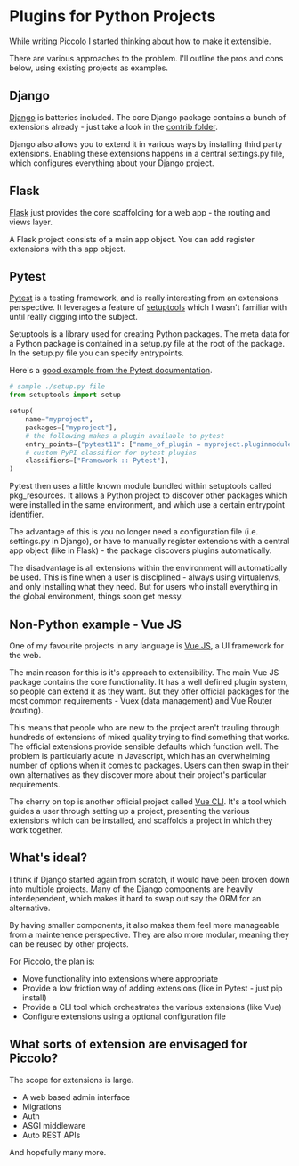 # Plugins for Python Projects

While writing Piccolo I started thinking about how to make it extensible.

There are various approaches to the problem. I'll outline the pros and cons below, using existing projects as examples.

## Django

[Django](https://www.djangoproject.com/) is batteries included. The core Django package contains a bunch of extensions already - just take a look in the [contrib folder](https://github.com/django/django/tree/066f26fe8b98609726f7962c21de7233afb4ff7e/django/contrib).

Django also allows you to extend it in various ways by installing third party extensions. Enabling these extensions happens in a central settings.py file, which configures everything about your Django project.

## Flask

[Flask](http://flask.pocoo.org/) just provides the core scaffolding for a web app - the routing and views layer.

A Flask project consists of a main app object. You can add register extensions with this app object.

## Pytest

[Pytest](https://docs.pytest.org/en/latest/) is a testing framework, and is really interesting from an extensions perspective. It leverages a feature of [setuptools](https://setuptools.readthedocs.io/en/latest/) which I wasn't familiar with until really digging into the subject.

Setuptools is a library used for creating Python packages. The meta data for a Python package is contained in a setup.py file at the root of the package. In the setup.py file you can specify entrypoints.

Here's a [good example from the Pytest documentation](https://docs.pytest.org/en/latest/writing_plugins.html#making-your-plugin-installable-by-others).

```python
# sample ./setup.py file
from setuptools import setup

setup(
    name="myproject",
    packages=["myproject"],
    # the following makes a plugin available to pytest
    entry_points={"pytest11": ["name_of_plugin = myproject.pluginmodule"]},
    # custom PyPI classifier for pytest plugins
    classifiers=["Framework :: Pytest"],
)
```

Pytest then uses a little known module bundled within setuptools called pkg_resources. It allows a Python project to discover other packages which were installed in the same environment, and which use a certain entrypoint identifier.

The advantage of this is you no longer need a configuration file (i.e. settings.py in Django), or have to manually register extensions with a central app object (like in Flask) - the package discovers plugins automatically.

The disadvantage is all extensions within the environment will automatically be used. This is fine when a user is disciplined - always using virtualenvs, and only installing what they need. But for users who install everything in the global environment, things soon get messy.

## Non-Python example - Vue JS

One of my favourite projects in any language is [Vue JS](https://vuejs.org/), a UI framework for the web.

The main reason for this is it's approach to extensibility. The main Vue JS package contains the core functionality. It has a well defined plugin system, so people can extend it as they want. But they offer official packages for the most common requirements - Vuex (data management) and Vue Router (routing).

This means that people who are new to the project aren't trauling through hundreds of extensions of mixed quality trying to find something that works. The official extensions provide sensible defaults which function well. The problem is particularly acute in Javascript, which has an overwhelming number of options when it comes to packages. Users can then swap in their own alternatives as they discover more about their project's particular requirements.

The cherry on top is another official project called [Vue CLI](https://cli.vuejs.org/). It's a tool which guides a user through setting up a project, presenting the various extensions which can be installed, and scaffolds a project in which they work together.

## What's ideal?

I think if Django started again from scratch, it would have been broken down into multiple projects. Many of the Django components are heavily interdependent, which makes it hard to swap out say the ORM for an alternative.

By having smaller components, it also makes them feel more manageable from a maintenence perspective. They are also more modular, meaning they can be reused by other projects.

For Piccolo, the plan is:

 * Move functionality into extensions where appropriate
 * Provide a low friction way of adding extensions (like in Pytest - just pip install)
 * Provide a CLI tool which orchestrates the various extensions (like Vue)
 * Configure extensions using a optional configuration file

## What sorts of extension are envisaged for Piccolo?

The scope for extensions is large.

 * A web based admin interface
 * Migrations
 * Auth
 * ASGI middleware
 * Auto REST APIs

And hopefully many more.
